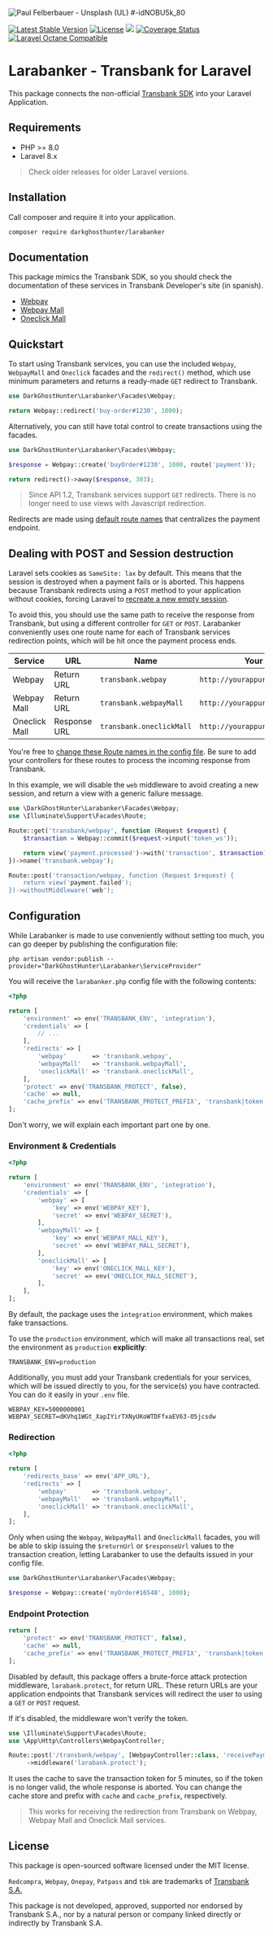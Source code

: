 ![Paul Felberbauer - Unsplash (UL) #-idNOBU5k_80](https://images.unsplash.com/photo-1591030434469-3d78c7b17820?ixlib=rb-1.2.1&ixid=eyJhcHBfaWQiOjEyMDd9&auto=format&fit=crop&w=1280&h=400&q=80)

[![Latest Stable Version](https://poser.pugx.org/darkghosthunter/larabanker/v/stable)](https://packagist.org/packages/darkghosthunter/larabanker) [![License](https://poser.pugx.org/darkghosthunter/larabanker/license)](https://packagist.org/packages/darkghosthunter/larabanker) ![](https://img.shields.io/packagist/php-v/darkghosthunter/larabanker.svg) [![Coverage Status](https://coveralls.io/repos/github/DarkGhostHunter/Larabanker/badge.svg?branch=master)](https://coveralls.io/github/DarkGhostHunter/Larabanker?branch=master) [![Laravel Octane Compatible](https://img.shields.io/badge/Laravel%20Octane-Compatible-success?style=flat&logo=laravel)](https://github.com/laravel/octane)

# Larabanker - Transbank for Laravel

This package connects the non-official [Transbank SDK](https://github.com/DarkGhostHunter/Transbank/) into your Laravel Application.

## Requirements

* PHP >= 8.0
* Laravel 8.x

> Check older releases for older Laravel versions.

## Installation

Call composer and require it into your application.

```bash
composer require darkghosthunter/larabanker
``` 

## Documentation

This package mimics the Transbank SDK, so you should check the documentation of these services in Transbank Developer's site (in spanish).

- [Webpay](https://www.transbankdevelopers.cl/documentacion/webpay-plus#webpay-plus)
- [Webpay Mall](https://www.transbankdevelopers.cl/documentacion/webpay-plus#webpay-plus-mall)
- [Oneclick Mall](https://www.transbankdevelopers.cl/documentacion/oneclick)

## Quickstart

To start using Transbank services, you can use the included `Webpay`, `WebpayMall` and `Oneclick` facades and the `redirect()` method, which use minimum parameters and returns a ready-made `GET` redirect to Transbank. 

```php
use DarkGhostHunter\Larabanker\Facades\Webpay;

return Webpay::redirect('buy-order#1230', 1000);
```

Alternatively, you can still have total control to create transactions using the facades.

```php
use DarkGhostHunter\Larabanker\Facades\Webpay;

$response = Webpay::create('buyOrder#1230', 1000, route('payment'));

return redirect()->away($response, 303);
```

> Since API 1.2, Transbank services support `GET` redirects. There is no longer need to use views with Javascript redirection.

Redirects are made using [default route names](#dealing-with-post-and-session-destruction) that centralizes the payment endpoint.

## Dealing with POST and Session destruction

Laravel sets cookies as `SameSite: lax` by default. This means that the session is destroyed when a payment fails or is aborted. This happens because Transbank redirects using a `POST` method to your application without cookies, forcing Laravel to [recreate a new empty session](https://github.com/laravel/framework/issues/31442).

To avoid this, you should use the same path to receive the response from Transbank, but using a different controller for `GET` or `POST`. Larabanker conveniently uses one route name for each of Transbank services redirection points, which will be hit once the payment process ends.

| Service       | URL          | Name                     | Your hypothetical route                        |
|---------------|--------------|--------------------------|------------------------------------------------|
| Webpay        | Return URL   | `transbank.webpay`       | `http://yourappurl.com/transbank/webpay`       |
| Webpay Mall   | Return URL   | `transbank.webpayMall`   | `http://yourappurl.com/transbank/webpayMall`   |
| Oneclick Mall | Response URL | `transbank.oneclickMall` | `http://yourappurl.com/transbank/oneclickMall` |

You're free to [change these Route names in the config file](#redirection). Be sure to add your controllers for these routes to process the incoming response from Transbank.

In this example, we will disable the `web` middleware to avoid creating a new session, and return a view with a generic failure message.

```php
use \DarkGhostHunter\Larabanker\Facades\Webpay;
use \Illuminate\Support\Facades\Route;

Route::get('transbank/webpay', function (Request $request) {
    $transaction = Webpay::commit($request->input('token_ws'));

    return view('payment.processed')->with('transaction', $transaction);
})->name('transbank.webpay');

Route::post('transaction/webpay, function (Request $request) {
    return view('payment.failed');
})->withoutMiddleware('web');
```

## Configuration

While Larabanker is made to use conveniently without setting too much, you can go deeper by publishing the configuration file:

    php artisan vendor:publish --provider="DarkGhostHunter\Larabanker\ServiceProvider"

You will receive the `larabanker.php` config file with the following contents:

```php
<?php

return [
    'environment' => env('TRANSBANK_ENV', 'integration'),
    'credentials' => [
        // ...
    ],
    'redirects' => [
        'webpay'       => 'transbank.webpay',
        'webpayMall'   => 'transbank.webpayMall',
        'oneclickMall' => 'transbank.oneclickMall',
    ],
    'protect' => env('TRANSBANK_PROTECT', false),
    'cache' => null,
    'cache_prefix' => env('TRANSBANK_PROTECT_PREFIX', 'transbank|token')
];
```

Don't worry, we will explain each important part one by one.

### Environment & Credentials

```php
<?php

return [
    'environment' => env('TRANSBANK_ENV', 'integration'),
    'credentials' => [
        'webpay' => [
            'key' => env('WEBPAY_KEY'),
            'secret' => env('WEBPAY_SECRET'),
        ],
        'webpayMall' => [
            'key' => env('WEBPAY_MALL_KEY'),
            'secret' => env('WEBPAY_MALL_SECRET'),
        ],
        'oneclickMall' => [
            'key' => env('ONECLICK_MALL_KEY'),
            'secret' => env('ONECLICK_MALL_SECRET'),
        ],
    ],
];
```

By default, the package uses the `integration` environment, which makes fake transactions.

To use the `production` environment, which will make all transactions real, set the environment as `production` **explicitly**:

```dotenv
TRANSBANK_ENV=production
```

Additionally, you must add your Transbank credentials for your services, which will be issued directly to you, for the service(s) you have contracted. You can do it easily in your `.env` file.

```dotenv
WEBPAY_KEY=5000000001
WEBPAY_SECRET=dKVhq1WGt_XapIYirTXNyUKoWTDFfxaEV63-O5jcsdw
```

### Redirection

```php
<?php

return [
    'redirects_base' => env('APP_URL'),
    'redirects' => [
        'webpay'       => 'transbank.webpay',
        'webpayMall'   => 'transbank.webpayMall',
        'oneclickMall' => 'transbank.oneclickMall',
    ],
];
```

Only when using the `Webpay`, `WebpayMall` and `OneclickMall` facades, you will be able to skip issuing the `$returnUrl` or `$responseUrl` values to the transaction creation, letting Larabanker to use the defaults issued in your config file.

```php
use DarkGhostHunter\Larabanker\Facades\Webpay;

$response = Webpay::create('myOrder#16548', 1000);
```

### Endpoint Protection

```php
return [
    'protect' => env('TRANSBANK_PROTECT', false),
    'cache' => null,
    'cache_prefix' => env('TRANSBANK_PROTECT_PREFIX', 'transbank|token')
];
```

Disabled by default, this package offers a brute-force attack protection middleware, `larabank.protect`, for return URL. These return URLs are your application endpoints that Transbank services will redirect the user to using a `GET` or `POST` request.

If it's disabled, the middleware won't verify the token. 

```php
use \Illuminate\Support\Facades\Route;
use \App\Http\Controllers\WebpayController;

Route::post('/transbank/webpay', [WebpayController::class, 'receivePayment'])
     ->middleware('larabank.protect');
```

It uses the cache to save the transaction token for 5 minutes, so if the token is no longer valid, the whole response is aborted. You can change the cache store and prefix with `cache` and `cache_prefix`, respectively.

> This works for receiving the redirection from Transbank on Webpay, Webpay Mall and Oneclick Mall services.

## License

This package is open-sourced software licensed under the MIT license.

`Redcompra`, `Webpay`, `Onepay`, `Patpass` and `tbk` are trademarks of [Transbank S.A.](https://www.transbank.cl/)

This package is not developed, approved, supported nor endorsed by Transbank S.A., nor by a natural person or company linked directly or indirectly by Transbank S.A.
